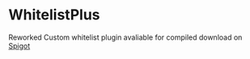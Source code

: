 # WhitelistPlus
Reworked Custom whitelist plugin avaliable for compiled download on [Spigot](https://www.spigotmc.org/resources/whitelist.5809/)
